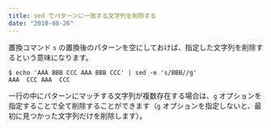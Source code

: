 ```yaml
---
title: sed でパターンに一致する文字列を削除する
date: "2010-08-26"
---
```


置換コマンド `s` の置換後のパターンを空にしておけば、指定した文字列を削除するという意味になります。

~~~
$ echo 'AAA BBB CCC AAA BBB CCC' | sed -e 's/BBB//g'
AAA  CCC AAA  CCC
~~~

一行の中にパターンにマッチする文字列が複数存在する場合は、`g` オプションを指定することで全て削除することができます（`g` オプションを指定しないと、最初に見つかった文字列だけを削除します）。

